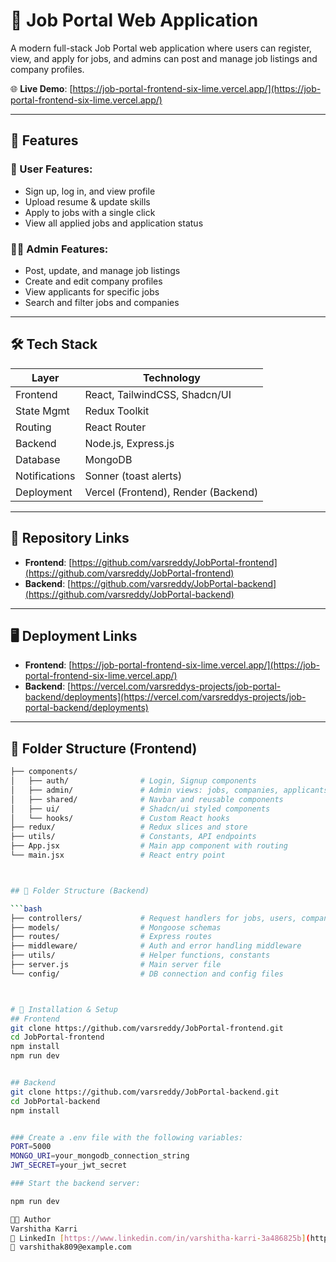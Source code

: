 # 💼 Job Portal Web Application

A modern full-stack Job Portal web application where users can register, view, and apply for jobs, and admins can post and manage job listings and company profiles.

🌐 **Live Demo**: [https://job-portal-frontend-six-lime.vercel.app/](https://job-portal-frontend-six-lime.vercel.app/)

---

## 🚀 Features

### 👥 User Features:
- Sign up, log in, and view profile
- Upload resume & update skills
- Apply to jobs with a single click
- View all applied jobs and application status

### 🧑‍💼 Admin Features:
- Post, update, and manage job listings
- Create and edit company profiles
- View applicants for specific jobs
- Search and filter jobs and companies

---

## 🛠️ Tech Stack

| Layer        | Technology                         |
|--------------|----------------------------------|
| Frontend     | React, TailwindCSS, Shadcn/UI    |
| State Mgmt   | Redux Toolkit                    |
| Routing      | React Router                    |
| Backend      | Node.js, Express.js              |
| Database     | MongoDB                         |
| Notifications| Sonner (toast alerts)            |
| Deployment   | Vercel (Frontend), Render (Backend) |

---

## 📂 Repository Links

- **Frontend**: [https://github.com/varsreddy/JobPortal-frontend](https://github.com/varsreddy/JobPortal-frontend)
- **Backend**: [https://github.com/varsreddy/JobPortal-backend](https://github.com/varsreddy/JobPortal-backend)

---

## 🖥️ Deployment Links

- **Frontend**: [https://job-portal-frontend-six-lime.vercel.app/](https://job-portal-frontend-six-lime.vercel.app/)
- **Backend**: [https://vercel.com/varsreddys-projects/job-portal-backend/deployments](https://vercel.com/varsreddys-projects/job-portal-backend/deployments)

---

## 🧩 Folder Structure (Frontend)

```bash
├── components/
│   ├── auth/                # Login, Signup components
│   ├── admin/               # Admin views: jobs, companies, applicants
│   ├── shared/              # Navbar and reusable components
│   ├── ui/                  # Shadcn/ui styled components
│   └── hooks/               # Custom React hooks
├── redux/                   # Redux slices and store
├── utils/                   # Constants, API endpoints
├── App.jsx                  # Main app component with routing
└── main.jsx                 # React entry point



## 🧩 Folder Structure (Backend)

```bash
├── controllers/             # Request handlers for jobs, users, companies
├── models/                  # Mongoose schemas
├── routes/                  # Express routes
├── middleware/              # Auth and error handling middleware
├── utils/                   # Helper functions, constants
├── server.js                # Main server file
└── config/                  # DB connection and config files



# 🔧 Installation & Setup
## Frontend
git clone https://github.com/varsreddy/JobPortal-frontend.git
cd JobPortal-frontend
npm install
npm run dev


## Backend
git clone https://github.com/varsreddy/JobPortal-backend.git
cd JobPortal-backend
npm install


### Create a .env file with the following variables:
PORT=5000
MONGO_URI=your_mongodb_connection_string
JWT_SECRET=your_jwt_secret

### Start the backend server:

npm run dev

👩‍💻 Author
Varshitha Karri
🔗 LinkedIn [https://www.linkedin.com/in/varshitha-karri-3a486825b](https://www.linkedin.com/in/varshitha-karri-3a486825b)
📧 varshithak809@example.com
